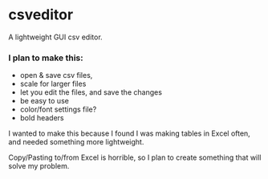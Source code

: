 # csveditor
A lightweight GUI csv editor.

### I plan to make this: 
* open & save csv files, 
* scale for larger files
* let you edit the files, and save the changes
* be easy to use
* color/font settings file?
* bold headers

I wanted to make this because I found I was making tables in Excel often, and needed something more lightweight.

Copy/Pasting to/from Excel is horrible, so I plan to create something that will solve my problem.
